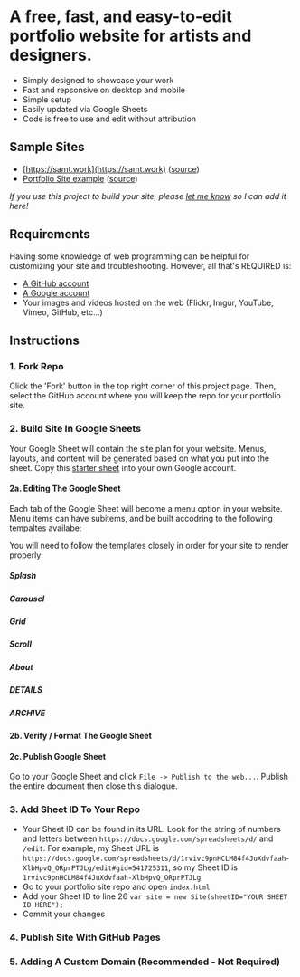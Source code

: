 # A free, fast, and easy-to-edit portfolio website for artists and designers.

* Simply designed to showcase your work 
* Fast and repsonsive on desktop and mobile
* Simple setup 
* Easily updated via Google Sheets
* Code is free to use and edit without attribution

## Sample Sites
 * [https://samt.work](https://samt.work) ([source](https://docs.google.com/spreadsheets/d/1rvivc9pnHCLM84f4JuXdvfaah-XlbHpvQ_ORprPTJLg/edit?usp=sharing))
 * [Portfolio Site example]() ([source](https://docs.google.com/spreadsheets/d/1CqeQA0AkN-1WGU28zhnaJbBr5f4gZfaTE8TW3mmB7Q4/edit?usp=sharing))
 
*If you use this project to build your site, please [let me know](srticknor@gmail.com) so I can add it here!*

## Requirements
Having some knowledge of web programming can be helpful for customizing your site and troubleshooting.
However, all that's REQUIRED is:
* [A GitHub account](https://github.com/)
* [A Google account](https://accounts.google.com/)
* Your images and videos hosted on the web (Flickr, Imgur, YouTube, Vimeo, GitHub, etc...)

## Instructions

### 1. Fork Repo
Click the 'Fork' button in the top right corner of this project page. Then, select the GitHub account where you will keep the repo for your portfolio site.

### 2. Build Site In Google Sheets
Your Google Sheet will contain the site plan for your website. Menus, layouts, and content will be generated based on what you put into the sheet. Copy this [starter sheet](https://docs.google.com/spreadsheets/d/1CqeQA0AkN-1WGU28zhnaJbBr5f4gZfaTE8TW3mmB7Q4/edit?usp=sharing) into your own Google account. 

#### 2a. Editing The Google Sheet

Each tab of the Google Sheet will become a menu option in your website. Menu items can have subitems, and be built accodring to the following tempaltes availabe:

You will need to follow the templates closely in order for your site to render properly:
##### Splash
##### Carousel
##### Grid
##### Scroll
##### About
##### DETAILS
##### ARCHIVE

#### 2b. Verify / Format The Google Sheet

#### 2c. Publish Google Sheet
Go to your Google Sheet and click `File -> Publish to the web...`. Publish the entire document then close this dialogue. 

### 3. Add Sheet ID To Your Repo 
* Your Sheet ID can be found in its URL. Look for the string of numbers and letters between `https://docs.google.com/spreadsheets/d/` and `/edit`. For example, my Sheet URL is `https://docs.google.com/spreadsheets/d/1rvivc9pnHCLM84f4JuXdvfaah-XlbHpvQ_ORprPTJLg/edit#gid=541725311`, so my Sheet ID is `1rvivc9pnHCLM84f4JuXdvfaah-XlbHpvQ_ORprPTJLg`
* Go to your portfolio site repo and open `index.html`
* Add your Sheet ID to line 26 `var site = new Site(sheetID="YOUR SHEET ID HERE");`
* Commit your changes

### 4. Publish Site With GitHub Pages

### 5. Adding A Custom Domain (Recommended - Not Required) 

